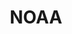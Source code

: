---
# This topic lives at
# https://digital.gov/topics/noaa

# Topic Title
title: "NOAA"

# description — keep it short and clear
# summary: ""

# Weight
weight: 1

# For more information on managing topics,
# see https://github.com/GSA/digitalgov.gov/wiki/topics
---